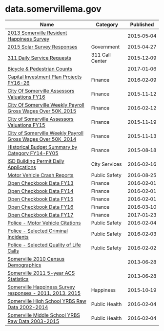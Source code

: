 # data.somervillema.gov

Name | Category | Published
---- | -------- | ---------
[2013 Somerville Resident Happiness Survey](../datasets/hgkj-kgia.md) |  | 2015&#x2011;05&#x2011;04
[2015 Solar Survey Responses](../datasets/6x35-pz53.md) | Government | 2015&#x2011;04&#x2011;27
[311 Daily Service Requests](../datasets/xs7t-pxkc.md) | 311 Call Center | 2015&#x2011;12&#x2011;09
[Bicycle & Pedestrian Counts](../datasets/qu9x-4xq5.md) |  | 2017&#x2011;01&#x2011;06
[Capital Investment Plan Projects FY16-26](../datasets/wz6k-gm5k.md) | Finance | 2016&#x2011;02&#x2011;09
[City Of Somerville Assessors Valuations FY16](../datasets/7rxe-3ase.md) | Finance | 2015&#x2011;11&#x2011;12
[City Of Somerville Weekly Payroll Gross Wages Over 50K_2015](../datasets/gby8-rz93.md) | Finance | 2016&#x2011;02&#x2011;12
[City of Somerville Assessors Valuations FY15](../datasets/cbzu-cghg.md) | Finance | 2015&#x2011;11&#x2011;19
[City of Somerville Weekly Payroll Gross Wages Over 50K_2014](../datasets/vkbx-ipkd.md) | Finance | 2015&#x2011;11&#x2011;13
[Historical Budget Summary by Category FY14-FY05](../datasets/nbhj-n6p6.md) | Finance | 2015&#x2011;08&#x2011;18
[ISD Building Permit Daily Applications](../datasets/q3yh-mp87.md) | City Services | 2016&#x2011;02&#x2011;16
[Motor Vehicle Crash Reports](../datasets/d5qn-yy3v.md) | Public Safety | 2016&#x2011;08&#x2011;25
[Open Checkbook Data FY13](../datasets/xkkm-7smn.md) | Finance | 2016&#x2011;02&#x2011;01
[Open Checkbook Data FY14](../datasets/3k8j-5r8r.md) | Finance | 2016&#x2011;02&#x2011;01
[Open Checkbook Data FY15](../datasets/3bs9-vysh.md) | Finance | 2016&#x2011;02&#x2011;01
[Open Checkbook Data FY16](../datasets/cyh9-gqxg.md) | Finance | 2016&#x2011;03&#x2011;10
[Open Checkbook Data FY17](../datasets/hkfu-49xs.md) | Finance | 2017&#x2011;01&#x2011;23
[Police - Motor Vehicle Citations](../datasets/3md9-rv67.md) | Public Safety | 2016&#x2011;02&#x2011;04
[Police - Selected Criminal Incidents](../datasets/4jey-jqxb.md) | Public Safety | 2016&#x2011;02&#x2011;03
[Police - Selected Quality of Life Calls](../datasets/n5sm-r6zx.md) | Public Safety | 2016&#x2011;02&#x2011;02
[Somerville 2010 Census Demographics](../datasets/ecmw-4hgh.md) |  | 2013&#x2011;06&#x2011;28
[Somerville 2011 5-year ACS Statistics](../datasets/qa92-wva4.md) |  | 2013&#x2011;06&#x2011;28
[Somerville Happiness Survey responses - 2011, 2013, 2015](../datasets/w898-3dfm.md) | Happiness | 2015&#x2011;10&#x2011;19
[Somerville High School YRBS Raw Data 2002-2014](../datasets/qvup-qejq.md) | Public Health | 2016&#x2011;02&#x2011;04
[Somerville Middle School YRBS Raw Data 2003-2015](../datasets/v6hb-z5zm.md) | Public Health | 2016&#x2011;02&#x2011;04

